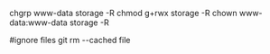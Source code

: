 chgrp www-data storage -R
chmod g+rwx storage -R
chown www-data:www-data storage -R

#ignore files
git rm --cached file